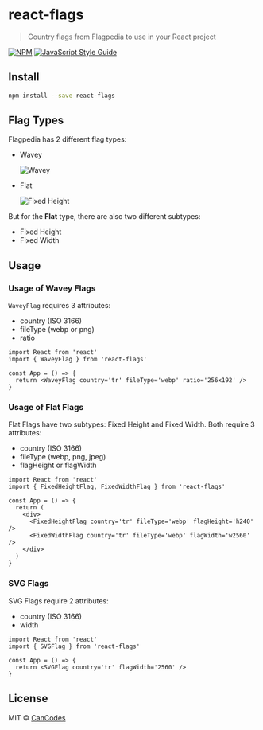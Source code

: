 # react-flags

> Country flags from Flagpedia to use in your React project

[![NPM](https://img.shields.io/npm/v/react-flags.svg)](https://www.npmjs.com/package/react-flags) [![JavaScript Style Guide](https://img.shields.io/badge/code_style-standard-brightgreen.svg)](https://standardjs.com)

## Install

```bash
npm install --save react-flags
```

## Flag Types

Flagpedia has 2 different flag types:

- Wavey

  ![Wavey](https://flagcdn.com/160x120/tr.png)

- Flat

  ![Fixed Height](https://flagcdn.com/h120/tr.png)

But for the **Flat** type, there are also two different subtypes:

- Fixed Height
- Fixed Width

## Usage

### Usage of Wavey Flags

`WaveyFlag` requires 3 attributes:

- country (ISO 3166)
- fileType (webp or png)
- ratio

```tsx
import React from 'react'
import { WaveyFlag } from 'react-flags'

const App = () => {
  return <WaveyFlag country='tr' fileType='webp' ratio='256x192' />
}
```

### Usage of Flat Flags

Flat Flags have two subtypes: Fixed Height and Fixed Width.
Both require 3 attributes:

- country (ISO 3166)
- fileType (webp, png, jpeg)
- flagHeight or flagWidth

```tsx
import React from 'react'
import { FixedHeightFlag, FixedWidthFlag } from 'react-flags'

const App = () => {
  return (
    <div>
      <FixedHeightFlag country='tr' fileType='webp' flagHeight='h240' />
      <FixedWidthFlag country='tr' fileType='webp' flagWidth='w2560' />
    </div>
  )
}
```

### SVG Flags

SVG Flags require 2 attributes:

- country (ISO 3166)
- width

```tsx
import React from 'react'
import { SVGFlag } from 'react-flags'

const App = () => {
  return <SVGFlag country='tr' flagWidth='2560' />
}
```

## License

MIT © [CanCodes](https://github.com/CanCodes)
